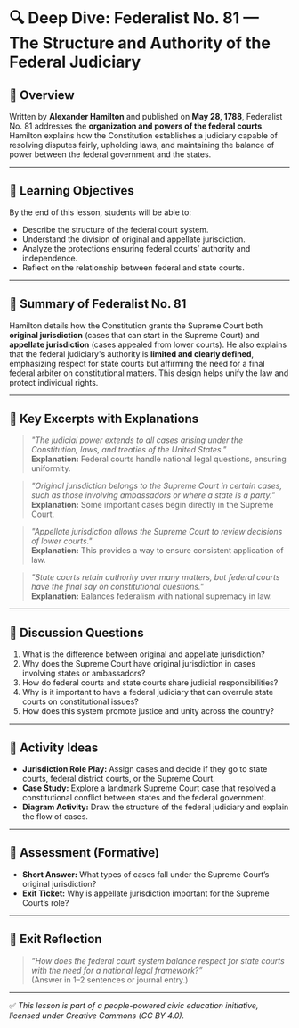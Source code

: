 # 🔍 Deep Dive: Federalist No. 81 — The Structure and Authority of the Federal Judiciary

## 🧭 Overview

Written by **Alexander Hamilton** and published on **May 28, 1788**, Federalist No. 81 addresses the **organization and powers of the federal courts**. Hamilton explains how the Constitution establishes a judiciary capable of resolving disputes fairly, upholding laws, and maintaining the balance of power between the federal government and the states.

---

## 🎯 Learning Objectives

By the end of this lesson, students will be able to:  
- Describe the structure of the federal court system.  
- Understand the division of original and appellate jurisdiction.  
- Analyze the protections ensuring federal courts’ authority and independence.  
- Reflect on the relationship between federal and state courts.

---

## 📘 Summary of Federalist No. 81

Hamilton details how the Constitution grants the Supreme Court both **original jurisdiction** (cases that can start in the Supreme Court) and **appellate jurisdiction** (cases appealed from lower courts). He also explains that the federal judiciary's authority is **limited and clearly defined**, emphasizing respect for state courts but affirming the need for a final federal arbiter on constitutional matters. This design helps unify the law and protect individual rights.

---

## 📖 Key Excerpts with Explanations

> *"The judicial power extends to all cases arising under the Constitution, laws, and treaties of the United States."*  
**Explanation:** Federal courts handle national legal questions, ensuring uniformity.

> *"Original jurisdiction belongs to the Supreme Court in certain cases, such as those involving ambassadors or where a state is a party."*  
**Explanation:** Some important cases begin directly in the Supreme Court.

> *"Appellate jurisdiction allows the Supreme Court to review decisions of lower courts."*  
**Explanation:** This provides a way to ensure consistent application of law.

> *"State courts retain authority over many matters, but federal courts have the final say on constitutional questions."*  
**Explanation:** Balances federalism with national supremacy in law.

---

## 💬 Discussion Questions

1. What is the difference between original and appellate jurisdiction?  
2. Why does the Supreme Court have original jurisdiction in cases involving states or ambassadors?  
3. How do federal courts and state courts share judicial responsibilities?  
4. Why is it important to have a federal judiciary that can overrule state courts on constitutional issues?  
5. How does this system promote justice and unity across the country?

---

## 🧪 Activity Ideas

- **Jurisdiction Role Play:** Assign cases and decide if they go to state courts, federal district courts, or the Supreme Court.  
- **Case Study:** Explore a landmark Supreme Court case that resolved a constitutional conflict between states and the federal government.  
- **Diagram Activity:** Draw the structure of the federal judiciary and explain the flow of cases.

---

## 📎 Assessment (Formative)

- **Short Answer:** What types of cases fall under the Supreme Court’s original jurisdiction?  
- **Exit Ticket:** Why is appellate jurisdiction important for the Supreme Court’s role?

---

## 🏁 Exit Reflection

> *“How does the federal court system balance respect for state courts with the need for a national legal framework?”*  
(Answer in 1–2 sentences or journal entry.)

---

✅ *This lesson is part of a people-powered civic education initiative, licensed under Creative Commons (CC BY 4.0).*
